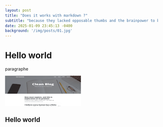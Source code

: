 ```yaml
---
layout: post
title: "Does it works with markdown ?"
subtitle: "because they lacked opposable thumbs and the brainpower to build a space program."
date: 2025-01-09 23:45:13 -0400
background: '/img/posts/01.jpg'
---
```


# Hello world
paragraphe

<img src="/screenshot.png" width="250" height="100"/>

## Hello world
